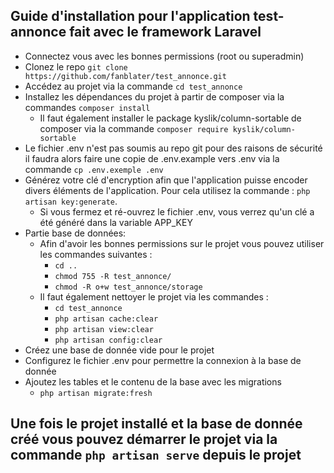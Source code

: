 

## Guide d'installation pour l'application test-annonce fait avec le framework Laravel

* Connectez vous avec les bonnes permissions (root ou superadmin)
* Clonez le repo `git clone https://github.com/fanblater/test_annonce.git`
* Accédez au projet via la commande `cd test_annonce`
* Installez les dépendances du projet à partir de composer via la commandes `composer install` 
    * Il faut également installer le package kyslik/column-sortable de composer via la commande `composer require kyslik/column-sortable` 
* Le fichier .env n'est pas soumis au repo git pour des raisons de sécurité il faudra alors faire une copie de .env.example vers .env via la commande `cp .env.exemple .env` 
* Générez votre clé d'encryption afin que l'application puisse encoder divers éléments de l'application. Pour cela utilisez la commande : `php artisan key:generate`.
    * Si vous fermez et ré-ouvrez le fichier .env, vous verrez qu'un clé a été généré dans la variable APP_KEY
* Partie base de données:
    * Afin d'avoir les bonnes permissions sur le projet vous pouvez utiliser les commandes suivantes : 
        * `cd ..`
        * `chmod 755 -R test_annonce/`
        * `chmod -R o+w test_annonce/storage`
    * Il faut également nettoyer le projet via les commandes : 
        * `cd test_annonce`
        * `php artisan cache:clear`
        * `php artisan view:clear`
        * `php artisan config:clear`
* Créez une base de donnée vide pour le projet
* Configurez le fichier .env pour permettre la connexion à la base de donnée
* Ajoutez les tables et le contenu de la base avec les migrations
    * `php artisan migrate:fresh`

## Une fois le projet installé et la base de donnée créé vous pouvez démarrer le projet via la commande `php artisan serve` depuis le projet


